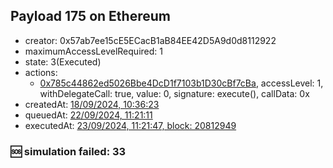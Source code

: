 ## Payload 175 on Ethereum

- creator: 0x57ab7ee15cE5ECacB1aB84EE42D5A9d0d8112922
- maximumAccessLevelRequired: 1
- state: 3(Executed)
- actions:
  - [0x785c44862ed5026Bbe4DcD1f7103b1D30cBf7cBa](https://etherscan.io/tx/0x785c44862ed5026Bbe4DcD1f7103b1D30cBf7cBa), accessLevel: 1, withDelegateCall: true, value: 0, signature: execute(), callData: 0x
- createdAt: [18/09/2024, 10:36:23](https://etherscan.io/tx/0x60909723574af2d9faa8751a705c7d23b002b7ff0773387f82ddc463a52338be)
- queuedAt: [22/09/2024, 11:21:11](https://etherscan.io/tx/0xc71c4168eaa21708ea73232dc280bfc02037ac6e7398d78bf2aad62032372af3)
- executedAt: [23/09/2024, 11:21:47, block: 20812949](https://etherscan.io/tx/0x18f309734fd31b56dab37022eea37c9149de23693712968b3db03bb903d1fd7c)

### :sos: simulation failed: 33
